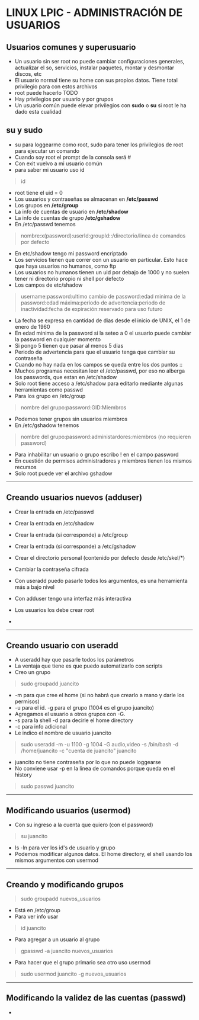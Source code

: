 # LINUX LPIC - ADMINISTRACIÓN DE USUARIOS

## Usuarios comunes y superusuario

- Un usuario sin ser root no puede cambiar configuraciones generales, actualizar el so, servicios, instalar paquetes, montar y desmontar discos, etc
- El usuario normal tiene su home con sus propios datos. Tiene total privilegio para con estos archivos
- root puede hacerlo TODO
- Hay privilegios por usuario y por grupos
- Un usuario común puede elevar privilegios con **sudo** o **su** si root le ha dado esta cualidad

## su y sudo

- su para loggearme como root, sudo para tener los privilegios de root para ejecutar un comando
- Cuando soy root el prompt de la consola será #
- Con exit vuelvo a mi usuario común
- para saber mi usuario uso id

> id

- root tiene el uid = 0
- Los usuarios y contraseñas se almacenan en **/etc/passwd**
- Los grupos en **/etc/group**
- La info de cuentas de usuario en **/etc/shadow**
- La info de cuentas de grupo **/etc/gshadow**
- En /etc/passwd tenemos

> nombre:x(password):userId:groupId::/directorio/linea de comandos por defecto

- En etc/shadow tengo mi password encriptado
- Los servicios tienen que correr con un usuario en particular. Esto hace que haya usuarios no humanos, como ftp
- Los usuarios no humanos tienen un uid por debajo de 1000 y no suelen tener ni directorio propio ni shell por defecto
- Los campos de etc/shadow

> username:password:ultimo cambio de password:edad minima de la password:edad máxima:periodo de advertencia:periodo de inactividad:fecha de expiración:reservado para uso futuro 

- La fecha se expresa en cantidad de dias desde el inicio de UNIX, el 1 de enero de 1960
- En edad minima de la password si la seteo a 0 el usuario puede cambiar la password en cualquier momento
- Si pongo 5 tienen que pasar al menos 5 dias
- Periodo de advertencia para que el usuario tenga que cambiar su contraseña
- Cuando no hay nada en los campos se queda entre los dos puntos ::
- Muchos programas necesitan leer el /etc/passwd, por eso no alberga los passwords, que estan en /etc/shadow  
- Solo root tiene acceso a /etc/shadow para editarlo mediante algunas herramientas como passwd
- Para los grupo en /etc/group

> nombre del grupo:password:GID:Miembros
- Podemos tener grupos sin usuarios miembros
- En /etc/gshadow tenemos

> nombre del grupo:password:administardores:miembros (no requieren password)
- Para inhabilitar un usuario o grupo escribo ! en el campo password
- En cuestión de permisos administradores y miembros tienen los mismos recursos
- Solo root puede ver el archivo gshadow
-----

## Creando usuarios nuevos (adduser)

- Crear la entrada en /etc/passwd
- Crear la entrada en /etc/shadow
- Crear la entrada (si corresponde) a /etc/group
- Crear la entrada (si corresponde) a /etc/gshadow
- Crear el directorio personal (contenido por defecto desde /etc/skel/*)
- Cambiar la contraseña cifrada

- Con useradd puedo pasarle todos los argumentos, es una herramienta más a bajo nivel 
- Con adduser tengo una interfaz más interactiva
- Los usuarios los debe crear root
- 
----

## Creando usuario con useradd

- A useradd hay que pasarle todos los parámetros
- La ventaja que tiene es que puedo automatizarlo con scripts
- Creo un grupo

> sudo groupadd juancito

- -m para que cree el home (si no habrá que crearlo a mano y darle los permisos)
- -u para el id. -g para el grupo (1004 es el grupo juancito)
- Agregamos el usuario a otros grupos con -G. 
- -s para la shell -d para decirle el home directory
- -c para info adicional
- Le indico el nombre de usuario juancito
> sudo useradd -m -u 1100 -g 1004 -G audio,video -s /bin/bash -d /home/juancito -c "cuenta de juancito" juancito

- juancito no tiene contraseña por lo que no puede loggearse
- No conviene usar -p en la linea de comandos porque queda en el history

> sudo passwd juancito

----

## Modificando usuarios (usermod)

- Con su ingreso a la cuenta que quiero (con el password)

> su juancito

- ls -ln para ver los id's de usuario y grupo
- Podemos modificar algunos datos. El home directory, el shell usando los mismos argumentos con usermod
----

## Creando y modificando grupos

> sudo groupadd nuevos_usuarios

- Está en /etc/group
- Para ver info usar
> id juancito

- Para agregar a un usuario al grupo
> gpasswd -a juancito nuevos_usuarios  

- Para hacer que el grupo primario sea otro uso usermod
> sudo usermod juancito -g nuevos_usuarios
------

## Modificando la validez de las cuentas (passwd)

- 